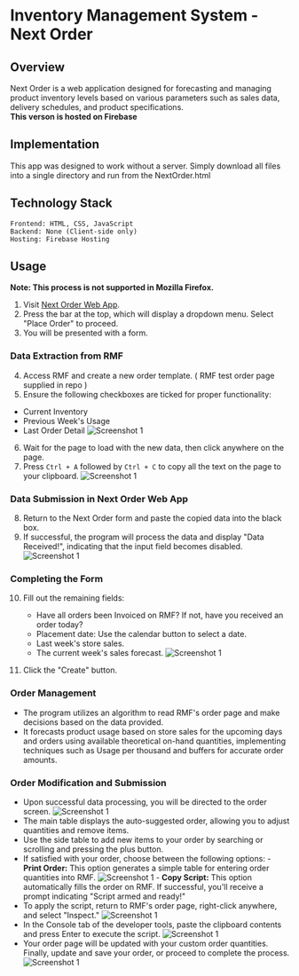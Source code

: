 # Inventory Management System - Next Order

## Overview

Next Order is a web application designed for forecasting and managing product inventory levels based on various parameters such as sales data, delivery schedules, and product specifications.
<br>
**This verson is hosted on Firebase**

## Implementation

This app was designed to work without a server. Simply download all files into a single directory and run from the NextOrder.html

## Technology Stack

    Frontend: HTML, CSS, JavaScript
    Backend: None (Client-side only)
    Hosting: Firebase Hosting

## Usage

**Note: This process is not supported in Mozilla Firefox.**

1. Visit [Next Order Web App](https://next-order-4d02b.web.app/).
2. Press the bar at the top, which will display a dropdown menu. Select "Place Order" to proceed.
3. You will be presented with a form.

### Data Extraction from RMF

4. Access RMF and create a new order template.  ( RMF test order page supplied in repo )
5. Ensure the following checkboxes are ticked for proper functionality:
 *	Current Inventory
 *	Previous Week's Usage
 *	Last Order Detail
 ![Screenshot 1](screenshots/unnamed3.png)

6. Wait for the page to load with the new data, then click anywhere on the page.
7. Press `Ctrl + A` followed by `Ctrl + C` to copy all the text on the page to your clipboard.
 ![Screenshot 1](screenshots/unnamed4.png)

### Data Submission in Next Order Web App

8. Return to the Next Order form and paste the copied data into the black box.
9. If successful, the program will process the data and display "Data Received!", indicating that the input field becomes disabled.
 ![Screenshot 1](screenshots/unnamed5.png)

### Completing the Form

10. Fill out the remaining fields:
    - Have all orders been Invoiced on RMF? If not, have you received an order today?
    - Placement date: Use the calendar button to select a date.
    - Last week's store sales.
    - The current week's sales forecast.
 ![Screenshot 1](screenshots/unnamed6.png)

11. Click the "Create" button.
### Order Management

*    The program utilizes an algorithm to read RMF's order page and make decisions based on the data provided.
*    It forecasts product usage based on store sales for the upcoming days and orders using available theoretical on-hand quantities, implementing techniques such as Usage per thousand and buffers for accurate order amounts.

### Order Modification and Submission
*    Upon successful data processing, you will be directed to the order screen.
 ![Screenshot 1](screenshots/unnamed7.png)
*    The main table displays the auto-suggested order, allowing you to adjust quantities and remove items.
*    Use the side table to add new items to your order by searching or scrolling and pressing the plus button.
*    If satisfied with your order, choose between the following options:
    - **Print Order:** This option generates a simple table for entering order quantities into RMF.
 ![Screenshot 1](screenshots/unnamed8.png)
    - **Copy Script:** This option automatically fills the order on RMF. If successful, you'll receive a prompt indicating "Script armed and ready!"
*    To apply the script, return to RMF's order page, right-click anywhere, and select "Inspect."
 ![Screenshot 1](screenshots/unnamed9.png)
*    In the Console tab of the developer tools, paste the clipboard contents and press Enter to execute the script.
 ![Screenshot 1](screenshots/unnamed10.png)
*    Your order page will be updated with your custom order quantities. Finally, update and save your order, or proceed to complete the process.
 ![Screenshot 1](screenshots/unnamed11.png)
